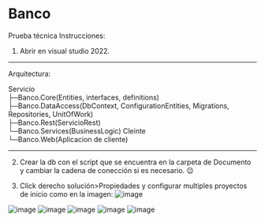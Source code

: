 # Banco
Prueba técnica
Instrucciones:

1. Abrir en visual studio 2022.
___
Arquitectura:

Servicio\
├─Banco.Core(Entities, interfaces, definitions)\
├─Banco.DataAccess(DbContext, ConfigurationEntities, Migrations, Repositories, UnitOfWork)\
├─Banco.Rest(ServicioRest)\
└─Banco.Services(BusinessLogic)
Cleinte\
└─Banco.Web(Aplicacion de cliente)
___

2. Crear la db con el script que se encuentra en la carpeta de Documento y cambiar la cadena de conección si es necesario. 😉

3. Click derecho solución>Propiedades y configurar multiples proyectos de inicio como en la imagen:
![image](https://user-images.githubusercontent.com/4412640/178529422-2ff492ea-b5de-4344-9e2e-2aedd915ab5f.png)

![image](https://user-images.githubusercontent.com/4412640/178537969-08ebe109-fb69-4cf6-a069-b31a10023ca7.png)
![image](https://user-images.githubusercontent.com/4412640/178538280-00d76208-6753-4189-be8b-0e931f67afe2.png)
![image](https://user-images.githubusercontent.com/4412640/178539146-4fd5ec8a-4b50-42e3-bb86-b78563994e1d.png)
![image](https://user-images.githubusercontent.com/4412640/178539181-b96c4202-7ea7-4942-8e1a-eef3ded34302.png)
![image](https://user-images.githubusercontent.com/4412640/178538577-02b19f3f-dc83-4cd7-8909-cb318a51c99b.png)
